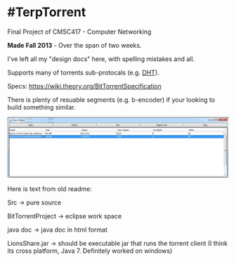#TerpTorrent
=============

Final Project of CMSC417 - Computer Networking

**Made Fall 2013** - Over the span of two weeks.

I've left all my "design docs" here, with spelling mistakes and all. 

Supports many of torrents sub-protocals (e.g. [DHT](http://bittorrent.org/beps/bep_0005.html)).

Specs: https://wiki.theory.org/BitTorrentSpecification

There is plenty of resuable segments (e.g. b-encoder) if your looking to build something similar.

![alt tag](https://raw.githubusercontent.com/TheWiseLion/TerpTorrent/master/Demo.PNG)


Here is text from old readme:

Src -> pure source

BitTorrentProject -> eclipse work space

java doc -> java doc in html format


LionsShare.jar -> should be executable jar that runs the torrent client 
(I think its cross platform, Java 7. Definitely worked on windows)

